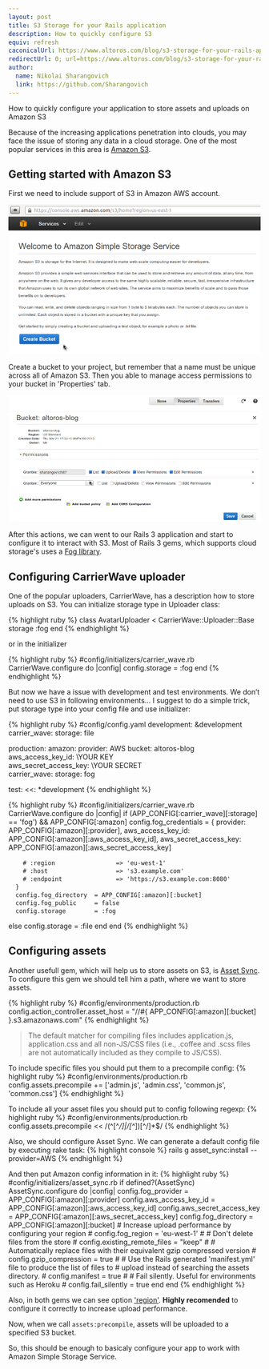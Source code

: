 ```yaml
---
layout: post
title: S3 Storage for your Rails application
description: How to quickly configure S3
equiv: refresh
caconicalUrl: https://www.altoros.com/blog/s3-storage-for-your-rails-application/
redirectUrl: 0; url=https://www.altoros.com/blog/s3-storage-for-your-rails-application/
author:
  name: Nikolai Sharangovich
  link: https://github.com/Sharangovich
---
```


How to quickly configure your application to store assets and uploads on Amazon S3

<!-- full start -->

Because of the increasing applications penetration into clouds, you may face the issue of storing any data in a cloud storage. One of the most popular services in this area is [Amazon S3][2].

## Getting started with Amazon S3

First we need to include support of S3 in Amazon AWS account.

![Amazon S3 Home][0]

Create a bucket to your project, but remember that a name must be unique across all of Amazon S3.
Then you able to manage access permissions to your bucket in 'Properties' tab.

![Bucket permissions][1]

After this actions, we can went to our Rails 3 application and start to configure it to interact with S3. Most of Rails 3 gems, which supports cloud storage's uses a [Fog library][3].

## Configuring CarrierWave uploader

One of the popular uploaders, CarrierWave, has a description how to store uploads on S3. You can initialize storage type in Uploader class:

{% highlight ruby %}
class AvatarUploader < CarrierWave::Uploader::Base
  storage :fog
end
{% endhighlight %}

or in the initializer

{% highlight ruby %}
#config/initializers/carrier_wave.rb
CarrierWave.configure do |config|
  config.storage = :fog
end
{% endhighlight %}

But now we have a issue with development and test environments. We don’t need to use S3 in following environments…
I suggest to do a simple trick, put storage type into your config file and use initializer:

{% highlight ruby %}
#config/config.yaml
development: &development
  carrier_wave:
    storage: file

production:
  amazon:
    provider: AWS
    bucket: altoros-blog
    aws_access_key_id: \YOUR KEY\
    aws_secret_access_key: \YOUR SECRET\
  carrier_wave:
    storage: fog

test:
  <<: *development
{% endhighlight %}


{% highlight ruby %}
#config/initializers/carrier_wave.rb
CarrierWave.configure do |config|
  if (APP_CONFIG[:carrier_wave][:storage] == 'fog') && APP_CONFIG[:amazon]
	  config.fog_credentials = {
	    provider:              APP_CONFIG[:amazon][:provider],
	    aws_access_key_id:     APP_CONFIG[:amazon][:aws_access_key_id],
	    aws_secret_access_key: APP_CONFIG[:amazon][:aws_secret_access_key]

	    # :region                 => 'eu-west-1'
	    # :host                   => 's3.example.com'
	    # :endpoint               => 'https://s3.example.com:8080'
	  }
	  config.fog_directory  = APP_CONFIG[:amazon][:bucket]
	  config.fog_public     = false
	  config.storage        = :fog
  else
    config.storage        = :file
  end
end
{% endhighlight %}

## Configuring assets

Another usefull gem, which will help us to store assets on S3, is [Asset Sync][4].
To configure this gem we should tell him a path, where we want to store assets.

{% highlight ruby %}
#config/environments/production.rb
config.action_controller.asset_host = "//#{ APP_CONFIG[:amazon][:bucket] }.s3.amazonaws.com"
{% endhighlight %}

> The default matcher for compiling files includes application.js, application.css and all non-JS/CSS files (i.e., .coffee and .scss files are not automatically included as they compile to JS/CSS).

To include specific files you should put them to a precompile config:
{% highlight ruby %}
#config/environments/production.rb
config.assets.precompile += ['admin.js', 'admin.css', 'common.js', 'common.css']
{% endhighlight %}

To include all your asset files you should put to config following regexp:
{% highlight ruby %}
#config/environments/production.rb
config.assets.precompile << /(^[^_\/]|\/[^_])[^\/]*$/
{% endhighlight %}

Also, we should configure Asset Sync. We can generate a default config file by executing rake task:
{% highlight console %}
rails g asset_sync:install --provider=AWS
{% endhighlight %}

And then put Amazon config information in it:
{% highlight ruby %}
#config/initializers/asset_sync.rb
if defined?(AssetSync)
  AssetSync.configure do |config|
    config.fog_provider          = APP_CONFIG[:amazon][:provider]
    config.aws_access_key_id     = APP_CONFIG[:amazon][:aws_access_key_id]
    config.aws_secret_access_key = APP_CONFIG[:amazon][:aws_secret_access_key]
    config.fog_directory         = APP_CONFIG[:amazon][:bucket]
    # Increase upload performance by configuring your region
    # config.fog_region = 'eu-west-1'
    #
    # Don't delete files from the store
    # config.existing_remote_files = "keep"
    #
    # Automatically replace files with their equivalent gzip compressed version
    # config.gzip_compression = true
    #
    # Use the Rails generated 'manifest.yml' file to produce the list of files to
    # upload instead of searching the assets directory.
    # config.manifest = true
    #
    # Fail silently.  Useful for environments such as Heroku
    # config.fail_silently = true
  end
end
{% endhighlight %}

Also, in both gems we can see option ['region'][5]. <b>Highly recomended</b> to configure it correctly to increase upload performance.

Now, when we call `assets:precompile`, assets will be uploaded to a specified S3 bucket.

So, this should be enough to basicaly configure your app to work with Amazon Simple Storage Service.

<!-- full end -->

[0]: /images/posts/2013-03-22-s3-storage-for-your_app/bucket.png
[1]: /images/posts/2013-03-22-s3-storage-for-your_app/permissions.png
[2]: http://aws.amazon.com/s3/
[3]: http://fog.io/
[4]: https://github.com/rumblelabs/asset_sync
[5]: http://docs.aws.amazon.com/general/latest/gr/rande.html#s3_region
